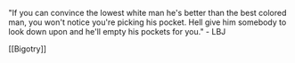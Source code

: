 "If you can convince the lowest white man he's better than the best colored man, you won't notice you're picking his pocket. Hell give him somebody to look down upon and he'll empty his pockets for you." - LBJ

[[Bigotry]]
